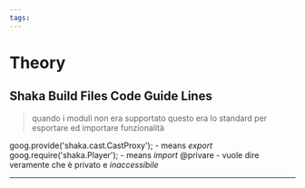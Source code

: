 ```yaml
---
tags:
---
```


# Theory

## Shaka Build Files Code Guide Lines

> quando i moduli non era supportato questo era lo standard per esportare ed importare funzionalità

goog.provide('shaka.cast.CastProxy'); - means _export_
goog.require('shaka.Player'); - means _import_
@privare - vuole dire veramente che è privato e _inaccessibile_

---
